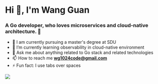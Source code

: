 <h1>Hi 👋, I'm Wang Guan</h1>
<h3>A Go developer, who loves microservices and cloud-native architecture. 🚀</h3>

- 🔭 I am currently pursuing a master's degree at SDU  
- 🌱 I’m currently learning observability in cloud-native environment  
- 💬 Ask me about anything related to Go stack and related technologies  
- 📫 How to reach me **wg1024code@gmail.com**
- ⚡ Fun fact: I use tabs over spaces  

<div>
  <img src="https://github-readme-stats.vercel.app/api?username=ev1lQuark&count_private=true&show_icons=true&theme=city_lights" align="center" />
</div>
